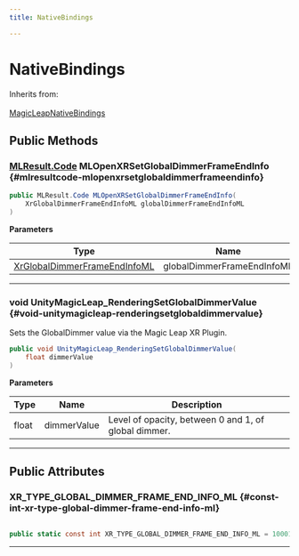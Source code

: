```yaml
---
title: NativeBindings

---
```


# NativeBindings







Inherits from: <br></br>[MagicLeapNativeBindings](/versioned_docs/version-02-Aug-2023/unity-api/api/UnityEngine.XR.MagicLeap.Native/MagicLeapNativeBindings/UnityEngine.XR.MagicLeap.Native.MagicLeapNativeBindings.md)




## Public Methods

### [MLResult.Code](/versioned_docs/version-02-Aug-2023/unity-api/api/UnityEngine.XR.MagicLeap/UnityEngine.XR.MagicLeap.MLResult.md#int-code) MLOpenXRSetGlobalDimmerFrameEndInfo {#mlresultcode-mlopenxrsetglobaldimmerframeendinfo}

```csharp
public MLResult.Code MLOpenXRSetGlobalDimmerFrameEndInfo(
    XrGlobalDimmerFrameEndInfoML globalDimmerFrameEndInfoML
)
```


**Parameters**

| Type | Name  | Description  | 
|--|--|--|
| [XrGlobalDimmerFrameEndInfoML](/versioned_docs/version-02-Aug-2023/unity-api/api/UnityEngine.XR.MagicLeap/MLGlobalDimmer/NativeBindings/UnityEngine.XR.MagicLeap.MLGlobalDimmer.NativeBindings.XrGlobalDimmerFrameEndInfoML.md) |globalDimmerFrameEndInfoML||






-----------

### void UnityMagicLeap_RenderingSetGlobalDimmerValue {#void-unitymagicleap-renderingsetglobaldimmervalue}

Sets the GlobalDimmer value via the Magic Leap XR Plugin. 

```csharp
public void UnityMagicLeap_RenderingSetGlobalDimmerValue(
    float dimmerValue
)
```


**Parameters**

| Type | Name  | Description  | 
|--|--|--|
| float |dimmerValue|Level of opacity, between 0 and 1, of global dimmer.|






-----------

## Public Attributes

### XR_TYPE_GLOBAL_DIMMER_FRAME_END_INFO_ML {#const-int-xr-type-global-dimmer-frame-end-info-ml}

```csharp

public static const int XR_TYPE_GLOBAL_DIMMER_FRAME_END_INFO_ML = 1000136000;

```






-----------


